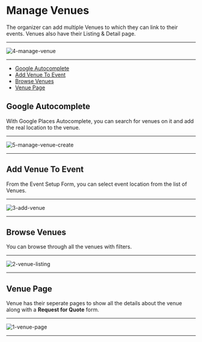 # Manage Venues

The organizer can add multiple Venues to which they can link to their events. Venues also have their Listing & Detail page.

---

![4-manage-venue](/images/v2/ManageVenuesImages/4-manage-venue.png "4-manage-venue")

---

- [Google Autocomplete](#Google-Autocomplete)
- [Add Venue To Event](#add-venue-to-event)
- [Browse Venues](#browse-venues)
- [Venue Page](#venue-page)



<a name="Google-Autocomplete"></a>
## Google Autocomplete

With Google Places Autocomplete, you can search for venues on it and add the real location to the venue.

---

![5-manage-venue-create](/images/v2/ManageVenuesImages/5-manage-venue-create.png "5-manage-venue-create")

---



<a name="add-venue-to-event"></a>
## Add Venue To Event

From the Event Setup Form, you can select event location from the list of Venues.

---

![3-add-venue](/images/v2/ManageVenuesImages/3-add-venue.png "3-add-venue")

---


<a name="browse-venues"></a>
## Browse Venues

You can browse through all the venues with filters.

---

![2-venue-listing](/images/v2/ManageVenuesImages/2-venue-listing.png "2-venue-listing")

---


<a name="venue-page"></a>
## Venue Page

Venue has their seperate pages to show all the details about the venue along with a **Request for Quote** form.

---

![1-venue-page](/images/v2/ManageVenuesImages/1-venue-page.png "1-venue-page")

---